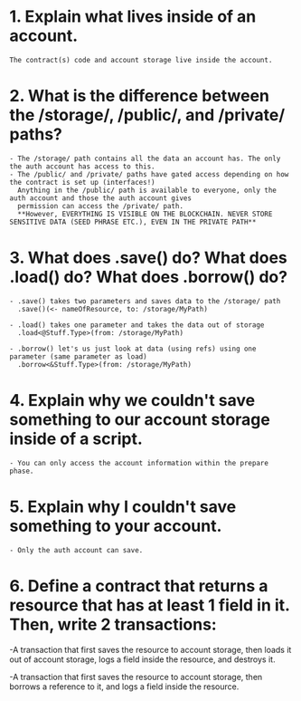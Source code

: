 # 1. Explain what lives inside of an account.
    The contract(s) code and account storage live inside the account.

# 2. What is the difference between the /storage/, /public/, and /private/ paths? 
    - The /storage/ path contains all the data an account has. The only the auth account has access to this. 
    - The /public/ and /private/ paths have gated access depending on how the contract is set up (interfaces!)
      Anything in the /public/ path is available to everyone, only the auth account and those the auth account gives 
      permission can access the /private/ path. 
      **However, EVERYTHING IS VISIBLE ON THE BLOCKCHAIN. NEVER STORE SENSITIVE DATA (SEED PHRASE ETC.), EVEN IN THE PRIVATE PATH**

# 3. What does .save() do? What does .load() do? What does .borrow() do?
    - .save() takes two parameters and saves data to the /storage/ path
      .save()(<- nameOfResource, to: /storage/MyPath)
      
    - .load() takes one parameter and takes the data out of storage
      .load<@Stuff.Type>(from: /storage/MyPath)
      
    - .borrow() let's us just look at data (using refs) using one parameter (same parameter as load)
      .borrow<&Stuff.Type>(from: /storage/MyPath)
      

# 4. Explain why we couldn't save something to our account storage inside of a script.
    - You can only access the account information within the prepare phase.

# 5. Explain why I couldn't save something to your account.
    - Only the auth account can save. 

# 6. Define a contract that returns a resource that has at least 1 field in it. Then, write 2 transactions:

-A transaction that first saves the resource to account storage, then loads it out of account storage, logs a field inside the resource, and destroys it.

-A transaction that first saves the resource to account storage, then borrows a reference to it, and logs a field inside the resource.

